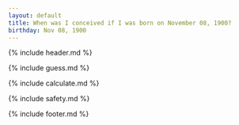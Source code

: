 ```yaml
---
layout: default
title: When was I conceived if I was born on November 08, 1900?
birthday: Nov 08, 1900
---
```


{% include header.md %}

{% include guess.md %}

{% include calculate.md %}

{% include safety.md %}

{% include footer.md %}



